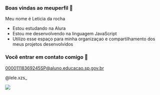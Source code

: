 ### Boas vindas ao meuperfil  💜 

Meu nome é Leticia da rocha 

- Estou estudando na Alura 
- Estou me desenvolvendo na linguagem JavaScript
- Utilizo esse espaço para minha organizaçao e compartilhamento dos meus projetos desenvolvidos

 ### Você entrar em contato comigo 💌

00001118369245SP@aluno.educacao.sp.gov.br

@lele.xzs_

![](https://media1.tenor.com/m/CiEcvxyYm2AAAAAC/barbie-gif-gif.gif)
